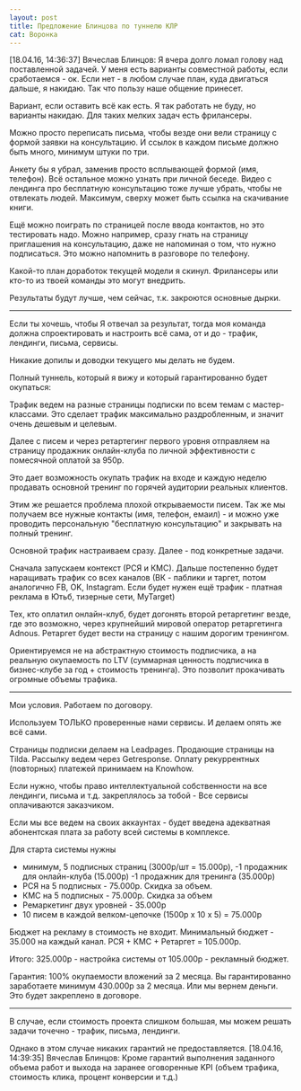 ```yaml
---
layout: post
title: Предложение Блинцова по туннелю КЛР
cat: Воронка
---
```


[18.04.16, 14:36:37] Вячеслав Блинцов: Я вчера долго ломал голову над поставленной задачей. У меня есть варианты совместной работы, если сработаемся - ок. Если нет - в любом случае план, куда двигаться дальше, я накидаю. Так что пользу наше общение принесет.

Вариант, если оставить всё как есть. Я так работать не буду, но варианты накидаю. Для таких мелких задач есть фрилансеры.

Можно просто переписать письма, чтобы везде они вели страницу с формой заявки на консультацию. И ссылок в каждом письме должно быть много, минимум штуки по три.
 
Анкету бы я убрал, заменив просто всплывающей формой (имя, телефон). Всё остальное можно узнать при личной беседе. Видео с лендинга про бесплатную консультацию тоже лучше убрать, чтобы не отвлекать людей. Максимум, сверху может быть ссылка на скачивание книги.

Ещё можно поиграть по страницей после ввода контактов, но это тестировать надо. Можно например, сразу гнать на страницу приглашения на консультацию, даже не напоминая о том, что нужно подписаться. Это можно напомнить в разговоре по телефону.


Какой-то план доработок текущей модели я скинул. Фрилансеры или кто-то из твоей команды это могут внедрить.

Результаты будут лучше, чем сейчас, т.к. закроются основные дырки.
____
Если ты хочешь, чтобы Я отвечал за результат, тогда моя команда должна спроектировать и настроить всё сама, от и до - трафик, лендинги, письма, сервисы. 

Никакие допилы и доводки текущего мы делать не будем. 

Полный туннель, который я вижу и который гарантированно будет окупаться:

Трафик ведем на разные страницы подписки по всем темам с мастер-классами. Это сделает трафик максимально раздробленным, и значит очень дешевым и целевым.

Далее с писем и через ретартегинг первого уровня отправляем на страницу продажник онлайн-клуба по личной эффективности с помесячной оплатой за 950р.

Это дает возможность окупать трафик на входе и каждую неделю продавать основной тренинг по горячей аудитории реальных клиентов. 

Этим же решается проблема плохой открываемости писем. Так же мы получаем все нужные контакты (имя, телефон, емаил) - и можно уже проводить персональную "бесплатную консультацию" и закрывать на полный тренинг.

Основной трафик настраиваем сразу. Далее - под конкретные задачи.

Сначала запускаем контекст (РСЯ и КМС). 
Дальше постепенно будет наращивать трафик со всех каналов (ВК - паблики и таргет, потом аналогично FB, OK, Instagram. Если будет нужен ещё трафик - платная реклама в Ютьб, тизерные сети, MyTarget)

Тех, кто оплатил онлайн-клуб, будет догонять второй ретаргетинг везде, где это возможно, через крупнейший мировой оператор ретаргетинга Adnous. Ретаргет будет вести на страницу с нашим дорогим тренингом.

Ориентируемся не на абстрактную стоимость подписчика, а на реальную окупаемость по LTV (суммарная ценность подписчика в бизнес-клубе за год + стоимость тренинга). Это позволит прокачивать огромные объемы трафика.
___________

Мои условия.
Работаем по договору. 

Используем ТОЛЬКО проверенные нами сервисы. И делаем опять же всё сами. 

Страницы подписки делаем на Leadpages. Продающие страницы на Tilda. Рассылку ведем через Getresponse. Оплату рекуррентных (повторных) платежей принимаем на Knowhow. 

Если нужно, чтобы право интеллектуальной собственности на все лендинги, письма и т.д. закреплялось за тобой - Все сервисы оплачиваются заказчиком. 

Если мы все ведем на своих аккаунтах - будет введена адекватная абонентская плата за работу всей системы в комплексе.


Для старта системы нужны
- минимум, 5 подписных страниц (3000р/шт = 15.000р), 
-1 продажник для онлайн-клуба (15.000р)
-1 продажник для тренинга (35.000р)
- РСЯ на 5 подписных - 75.000р. Скидка за объем.
- КМС на 5 подписных - 75.000р. Скидка за объем
- Ремаркетинг двух уровней - 35.000р
- 10 писем в каждой велком-цепочке (1500р х 10 х 5) = 75.000р

Бюджет на рекламу в стоимость не входит. 
Минимальный бюджет - 35.000 на каждый канал. 
РСЯ + КМС + Ретаргет = 105.000р.

Итого:
325.000р - настройка системы
от 105.000р - рекламный бюджет.

Гарантия:
100% окупаемости вложений за 2 месяца.
Вы гарантированно заработаете минимум 430.000р за 2 месяца. 
Или мы вернем деньги. Это будет закреплено в договоре.

____
В случае, если стоимость проекта слишком большая, мы можем решать задачи точечно - трафик, письма, лендинги. 

Однако в этом случае никаких гарантий не предоставляется.
[18.04.16, 14:39:35] Вячеслав Блинцов: Кроме гарантий выполнения заданного объема работ и выхода на заранее оговоренные KPI (объем трафика, стоимость клика, процент конверсии и т.д.)
